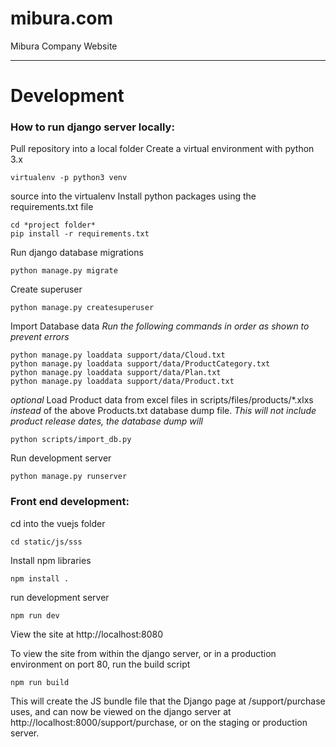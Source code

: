 # mibura.com
Mibura Company Website

___
# Development

### How to run django server locally:

Pull repository into a local folder
Create a virtual environment with python 3.x

```
virtualenv -p python3 venv
```

source into the virtualenv
Install python packages using the requirements.txt file

```
cd *project folder*
pip install -r requirements.txt
```

Run django database migrations

```
python manage.py migrate
```

Create superuser

```
python manage.py createsuperuser
```

Import Database data
*Run the following commands in order as shown to prevent errors*

```
python manage.py loaddata support/data/Cloud.txt
python manage.py loaddata support/data/ProductCategory.txt
python manage.py loaddata support/data/Plan.txt
python manage.py loaddata support/data/Product.txt
```

*optional*
Load Product data from excel files in scripts/files/products/*.xlxs *instead* of the above Products.txt database dump file.  *This will not include product release dates, the database dump will*
```
python scripts/import_db.py
```

Run development server

```
python manage.py runserver
```

###  Front end development:

cd into the vuejs folder
```
cd static/js/sss
```

Install npm libraries
```
npm install .
```

run development server
```
npm run dev
```

View the site at http://localhost:8080

To view the site from within the django server, or in a production environment on port 80, run the build script

```
npm run build
```

This will create the JS bundle file that the Django page at /support/purchase uses, and can now be viewed on the django server at http://localhost:8000/support/purchase, or on the staging or production server.

